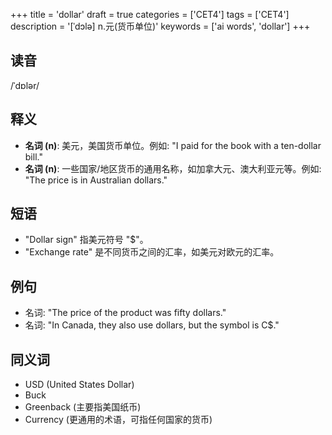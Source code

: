 +++
title = 'dollar'
draft = true
categories = ['CET4']
tags = ['CET4']
description = '[ˈdɔlə] n.元(货币单位)'
keywords = ['ai words', 'dollar']
+++

## 读音
/ˈdɒlər/

## 释义
- **名词 (n)**: 美元，美国货币单位。例如: "I paid for the book with a ten-dollar bill."
- **名词 (n)**: 一些国家/地区货币的通用名称，如加拿大元、澳大利亚元等。例如: "The price is in Australian dollars."

## 短语
- "Dollar sign" 指美元符号 "$"。
- "Exchange rate" 是不同货币之间的汇率，如美元对欧元的汇率。

## 例句
- 名词: "The price of the product was fifty dollars."
- 名词: "In Canada, they also use dollars, but the symbol is C$."

## 同义词
- USD (United States Dollar)
- Buck
- Greenback (主要指美国纸币)
- Currency (更通用的术语，可指任何国家的货币)
